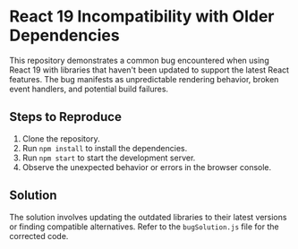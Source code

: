# React 19 Incompatibility with Older Dependencies

This repository demonstrates a common bug encountered when using React 19 with libraries that haven't been updated to support the latest React features.  The bug manifests as unpredictable rendering behavior, broken event handlers, and potential build failures.

## Steps to Reproduce

1. Clone the repository.
2. Run `npm install` to install the dependencies.
3. Run `npm start` to start the development server.
4. Observe the unexpected behavior or errors in the browser console.

## Solution

The solution involves updating the outdated libraries to their latest versions or finding compatible alternatives.  Refer to the `bugSolution.js` file for the corrected code.